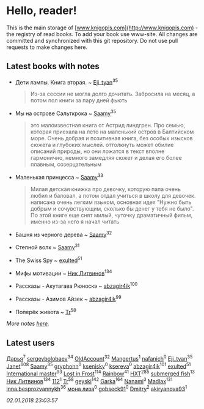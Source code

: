 # Hello, reader!
This is the main storage of [www.knigopis.com](http://www.knigopis.com) - the registry of read books.
To add your book use www-site. All changes are committed and synchronized with this git repository.
Do not use pull requests to make changes here.


## Latest books with notes
* Дети лампы. Книга вторая. ~ [Eji_tyan](users/235/2352103981-twitter)<sup>35</sup>
    > Из-за сессии не могла долго дочитать. Забросила на месяц, а потом пол книги за пару дней фьють

* Мы на острове Сальткрока ~ [Saamy](users/115/115226508-vkontakte)<sup>35</sup>
    > это малоизвестная книга от Астрид линдгрен. Про семью, которая приехала на лето на маленький остров в Балтийском море. Очень добрая и позитивная книга, без особых изысков сюжета и глубоких мыслей. оттолкнуть может обилие описаний природы, но они ложатся в текст вполне гармонично, немного замедляя сюжет и делая его более плавным, созерцательным

* Маленькая принцесса ~ [Saamy](users/115/115226508-vkontakte)<sup>33</sup>
    > Милая детская книжка про девочку, которую папа очень любил и баловал, а потом отдал учиться в школу для девочек. написана очень легким языком, основная идея "Нужно быть добрым и сочувствующим, сколько бы денег у тебя не было". По этой книге еще снят милый, чуточку драматичный фильм, именно из-за него я начал читать

* Башня из черного дерева ~ [Saamy](users/115/115226508-vkontakte)<sup>32</sup>

* Степной волк ~ [Saamy](users/115/115226508-vkontakte)<sup>31</sup>

* The Swiss Spy ~ [exulted](users/100/100599204551896265722-google)<sup>51</sup>

* Мифы мотивации ~ [Ник Литвинов](users/241/241974816-vkontakte)<sup>134</sup>

* Рассказы - Акутагава Рюноскэ ~ [abzagir4ik](users/362/3621623-vkontakte)<sup>100</sup>

* Рассказы - Азимов Айзек ~ [abzagir4ik](users/362/3621623-vkontakte)<sup>99</sup>

* Поперёк живота ~ [Tr](users/122/12282474-vkontakte)<sup>58</sup>


_More notes [here](latest_books_with_notes.md)._


## Latest users
[Дарья](users/271/271743161-vkontakte)<sup>7</sup> 
[sergeybolobaev](users/112/112205967961310617540-google)<sup>34</sup> 
[OldAccount](users/379/37918255-vkontakte)<sup>32</sup> 
[Mangertus](users/156/15649404-vkontakte)<sup>1</sup> 
[nafanich](users/179/1797483-vkontakte)<sup>0</sup> 
[Eji_tyan](users/235/2352103981-twitter)<sup>35</sup> 
[Janet](users/108/108113656204404967440-google)<sup>608</sup> 
[Saamy](users/115/115226508-vkontakte)<sup>35</sup> 
[gryphonn](users/158/1582848-vkontakte)<sup>0</sup> 
[ksenisky](users/206/2060252005-instagram)<sup>0</sup> 
[ksereva](users/197/197412456-vkontakte)<sup>0</sup> 
[abzagir4ik](users/362/3621623-vkontakte)<sup>101</sup> 
[exulted](users/100/100599204551896265722-google)<sup>51</sup> 
[International master](users/741/74140988-vkontakte)<sup>93</sup> 
[Lost in Frost](users/103/103293621948650602575-google)<sup>114</sup> 
[Rainbow](users/109/109787328219839805802-google)<sup>41</sup> 
[HXT](users/100/100002563462782-facebook)<sup>285</sup> 
[submerged fish](users/471/471364154-yandex)<sup>13</sup> 
[Ник Литвинов](users/241/241974816-vkontakte)<sup>134</sup> 
[112](users/533/533070810389927-facebook)<sup>1</sup> 
[Tr](users/122/12282474-vkontakte)<sup>58</sup> 
[geyski](users/221/221959664-vkontakte)<sup>142</sup> 
[Garka](users/115/115753719718250012620-google)<sup>164</sup> 
[Nanami](users/116/116145051192469700314-google)<sup>3</sup> 
[Madlax](users/158/158304782-vkontakte)<sup>131</sup> 
[inna.besprozvannykh](users/733/73323849-yandex)<sup>36</sup> 
[мона лиза](users/262/262192691-vkontakte)<sup>0</sup> 
[gobseck91](users/374/374820130-vkontakte)<sup>0</sup> 
[Dmitry](users/116/116036946437273732646-googleplus)<sup>2</sup> 
[akiryanova93](users/349/349904371-vkontakte)<sup>1</sup> 


_02.01.2018 23:03:57_
